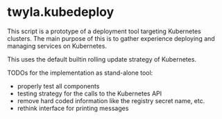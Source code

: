# twyla.kubedeploy

This script is a prototype of a deployment tool targeting Kubernetes
clusters. The main purpose of this is to gather experience deploying and
managing services on Kubernetes.

This uses the default builtin rolling update strategy of Kubernetes.

TODOs for the implementation as stand-alone tool:
- properly test all components
- testing strategy for the calls to the Kubernetes API
- remove hard coded information like the registry secret name, etc.
- rethink interface for printing messages